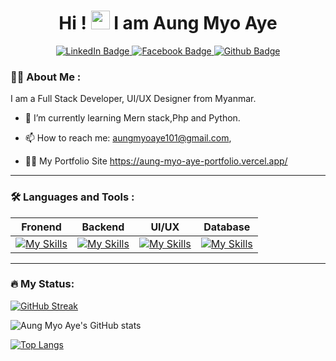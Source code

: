 
<div id="header" align="center">
  <!-- Top Gif -->


  <h1>
    Hi !
    <img src="https://media.giphy.com/media/hvRJCLFzcasrR4ia7z/giphy.gif" width="30px"/>
    I am Aung Myo Aye
  </h1>

<!-- Social -->
  <div id="badges" align="center">
    <a href="">
      <img src="https://img.shields.io/badge/LinkedIn-black?style=for-the-badge&logo=linkedin&logoColor=white" alt="LinkedIn Badge"/>
    </a>
    <a href="https://www.facebook.com/profile.php?id=61556195843942">
      <img src="https://img.shields.io/badge/Facebook-blue?style=for-the-badge&logo=facebook&logoColor=white" alt="Facebook Badge"/>
    </a>
    <a href="https://github.com/AungMyoAye101">
      <img src="https://img.shields.io/badge/GitHub-white?style=for-the-badge&logo=github&logoColor=black" alt="Github Badge"/>
    </a>
  </div>

<!-- View Count -->
  <img align="center" src="" alt=""/>


</div>


### 👨‍💻 About Me :

I am a Full Stack Developer, UI/UX Designer from Myanmar.


- :seedling: I’m currently learning Mern stack,Php and Python.

- 📫 How to reach me: aungmyoaye101@gmail.com, 
- 👨‍🚒 My Portfolio Site https://aung-myo-aye-portfolio.vercel.app/
---

### 🛠️ Languages and Tools :
| Fronend | Backend | UI/UX | Database |
| ------- | ------- | ----- | ----- |
| [![My Skills](https://skillicons.dev/icons?i=html,css,sass,bootstrap,js,jquery,react,ts,tailwind,&theme=dark)](https://skillicons.dev) | [![My Skills](https://skillicons.dev/icons?i=nextjs,nodejs,express,php,python,java,&theme=dark)](https://skills.thijs.gg) | [![My Skills](https://skillicons.dev/icons?i=figma,wordpress&theme=dark)](https://skills.thijs.gg) | [![My Skills](https://skillicons.dev/icons?i=mysql,mongodb,postgres,prisma&theme=dark)](https://skills.thijs.gg)|



---
### 🔥 My Status: 
[![GitHub Streak](http://github-readme-streak-stats.herokuapp.com?user=AungMyoAye101&theme=dark&background=30,2c3e50,512DA8)](https://git.io/streak-stats)

![Aung Myo Aye's GitHub stats](https://github-readme-stats.vercel.app/api?username=AungMyoAye101&show=reviews,prs_merged&show_icons=true&include_all_commits=true&bg_color=30,2c3e50,512DA8&theme=highcontrast)

[![Top Langs](https://github-readme-stats.vercel.app/api/top-langs/?username=AungMyoAye101&layout=compact&theme=vision-friendly-dark&bg_color=30,2c3e50,512DA8)](https://github.com/anuraghazra/github-readme-stats)

